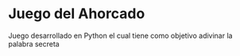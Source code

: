 # Juego del Ahorcado

Juego desarrollado en Python el cual tiene como objetivo adivinar la palabra secreta

